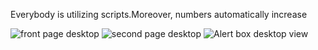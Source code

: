 Everybody is utilizing scripts.Moreover, numbers automatically increase

![front page desktop](https://github.com/Dhineshrajm/videoproject/assets/128464347/96e79457-dfb2-4597-94cb-a144eb009603)
![second page desktop](https://github.com/Dhineshrajm/videoproject/assets/128464347/3bb716f6-9dab-491d-b983-ee663a06f56d)
![Alert box desktop view](https://github.com/Dhineshrajm/videoproject/assets/128464347/572d02bd-8394-4d20-b053-997789269376)

